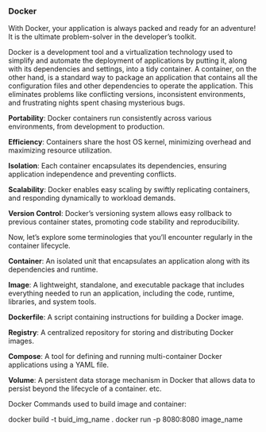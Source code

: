 ### **Docker**

With Docker, your application is always packed and ready for an adventure! It is the ultimate problem-solver in the developer’s toolkit.

Docker is a development tool and a virtualization technology used to simplify and automate the deployment of applications by putting it, along with its dependencies and settings, into a tidy container. A container, on the other hand, is a standard way to package an application that contains all the configuration files and other dependencies to operate the application. This eliminates problems like conflicting versions, inconsistent environments, and frustrating nights spent chasing mysterious bugs.

**Portability**: Docker containers run consistently across various environments, from development to production.

**Efficiency**: Containers share the host OS kernel, minimizing overhead and maximizing resource utilization.

**Isolation**: Each container encapsulates its dependencies, ensuring application independence and preventing conflicts.

**Scalability**: Docker enables easy scaling by swiftly replicating containers, and responding dynamically to workload demands.

**Version Control**: Docker’s versioning system allows easy rollback to previous container states, promoting code stability and reproducibility.


Now, let’s explore some terminologies that you’ll encounter regularly in the container lifecycle.

**Container**: An isolated unit that encapsulates an application along with its dependencies and runtime.

**Image**: A lightweight, standalone, and executable package that includes everything needed to run an application, including the code, runtime, libraries, and system tools.

**Dockerfile**: A script containing instructions for building a Docker image.

**Registry**: A centralized repository for storing and distributing Docker images.

**Compose**: A tool for defining and running multi-container Docker applications using a YAML file.

**Volume**: A persistent data storage mechanism in Docker that allows data to persist beyond the lifecycle of a container. etc.


Docker Commands used to build image and container:

docker build -t buid_img_name .
docker run -p 8080:8080 image_name




